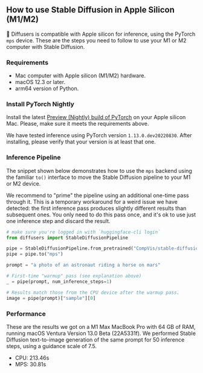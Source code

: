 ## How to use Stable Diffusion in Apple Silicon (M1/M2)

🤗 Diffusers is compatible with Apple silicon for inference, using the PyTorch `mps` device. These are the steps you need to follow to use your M1 or M2 computer with Stable Diffusion.

### Requirements

- Mac computer with Apple silicon (M1/M2) hardware.
- macOS 12.3 or later.
- arm64 version of Python.

### Install PyTorch Nightly 

Install the latest [Preview (Nightly) build of PyTorch](https://pytorch.org/get-started/locally/) on your Apple silicon Mac. Please, make sure it meets the requirements above.

We have tested inference using PyTorch version `1.13.0.dev20220830`. After installing, please verify that your version is at least that one.

### Inference Pipeline

The snippet shown below demonstrates how to use the `mps` backend using the familiar `to()` interface to move the Stable Diffusion pipeline to your M1 or M2 device.

We recommend to "prime" the pipeline using an additional one-time pass through it. This is a temporary workaround for a weird issue we have detected: the first inference pass produces slightly different results than subsequent ones. You only need to do this pass once, and it's ok to use just one inference step and discard the result.

```python
# make sure you're logged in with `huggingface-cli login`
from diffusers import StableDiffusionPipeline

pipe = StableDiffusionPipeline.from_pretrained("CompVis/stable-diffusion-v1-4", use_auth_token=True)
pipe = pipe.to("mps")

prompt = "a photo of an astronaut riding a horse on mars"

# First-time "warmup" pass (see explanation above)
_ = pipe(prompt, num_inference_steps=1)

# Results match those from the CPU device after the warmup pass.
image = pipe(prompt)["sample"][0]  
```

### Performance

These are the results we got on a M1 Max MacBook Pro with 64 GB of RAM, running macOS Ventura Version 13.0 Beta (22A5331f). We performed Stable Diffusion text-to-image generation of the same prompt for 50 inference steps, using a guidance scale of 7.5.

- CPU: 213.46s
- MPS:  30.81s
